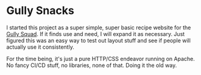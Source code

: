 # Gully Snacks

I started this project as a super simple, super basic recipe website for the [Gully Squad](https://app.moonclerk.com/pay/3a34scg83o6h). If it finds use and need, I will expand it as necessary. Just figured this was an easy way to test out layout stuff and see if people will actually use it consistently. 

For the time being, it's just a pure HTTP/CSS endeavor running on Apache. No fancy CI/CD stuff, no libraries, none of that. Doing it the old way. 
